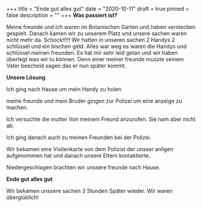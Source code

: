 +++
title = "Ende gut alles gut"
date = "2020-10-11"
draft = true
pinned = false
description = ""
+++
**Was passiert ist?** 

Meine freunde und ich waren im Botanischen Garten und haben verstecken gespielt. Danach kamen wir zu unserem Platz und unsere sachen waren nicht mehr da. Schock!!!!! Wir hatten in unseren sachen 2 Handys 2 schlüssel und ein bischen geld. Alles war weg es waren die Handys und schlüssel meinen freunden. Es hat mir sehr leid getan und wir haben überlegt was wir tu können. Denn einer meiner freunde musste seinem Vater bescheid sagen das er nun später kommt.

**Unsere Lösung**

Ich ging nach Hause um mein Handy zu holen

meine freunde und mein Bruder gingen zur Polizei um eine anzeige zu machen.

Ich versuchte die mutter Von meinem Freund anzurufen. Sie nam aber nicht ab. 

Ich ging danach auch zu meinen Freunden bei der Polizei. 

Wir bekamen eine Visitenkarte von dem Polizist der unsser anligen aufgenommen hat und danach unsere Eltern kontaktierte.   

Niedergeschlagen brachten wir unssere freunde nach Hause.

**Ende gut alles gut**

Wir bekamen unssere sachen 3 Stunden Später wieder. Wir waren überglüklich!